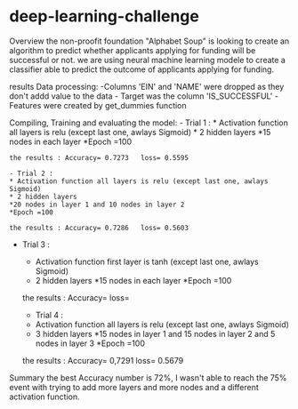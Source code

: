 # deep-learning-challenge
Overview
the non-proofit foundation "Alphabet Soup" is looking to create an algorithm to predict whether applicants applying for funding will be successful or not. we are using neural machine learning modele to create a classifier able to predict the outcome of applicants applying for funding.

results
Data processing: 
    -Columns 'EIN' and 'NAME' were dropped as they don't addd value to the data
    - Target  was the column 'IS_SUCCESSFUL'
    - Features were created by get_dummies function

Compiling, Training and evaluating the model:
    - Trial 1 : 
    * Activation function all layers is relu (except last one, awlays Sigmoid) 
    * 2 hidden layers
    *15 nodes in each layer
    *Epoch =100

    the results : Accuracy= 0.7273   loss= 0.5595

    - Trial 2 : 
    * Activation function all layers is relu (except last one, awlays Sigmoid) 
    * 2 hidden layers
    *20 nodes in layer 1 and 10 nodes in layer 2 
    *Epoch =100

    the results : Accuracy= 0.7286   loss= 0.5603

 - Trial 3 : 
    * Activation function first layer is tanh (except last one, awlays Sigmoid) 
    * 2 hidden layers
    *15 nodes in each layer
    *Epoch =100

    the results : Accuracy=    loss= 

    - Trial 4 : 
    * Activation function all layers is relu (except last one, awlays Sigmoid) 
    * 3 hidden layers
    *15 nodes in layer 1 and 15 nodes in layer 2  and 5 nodes in layer 3
    *Epoch =100

    the results : Accuracy= 0,7291  loss= 0.5679

Summary
the best Accuracy number is 72%, I wasn't able to reach the 75% event with trying to add more layers and more nodes and a different activation function.
